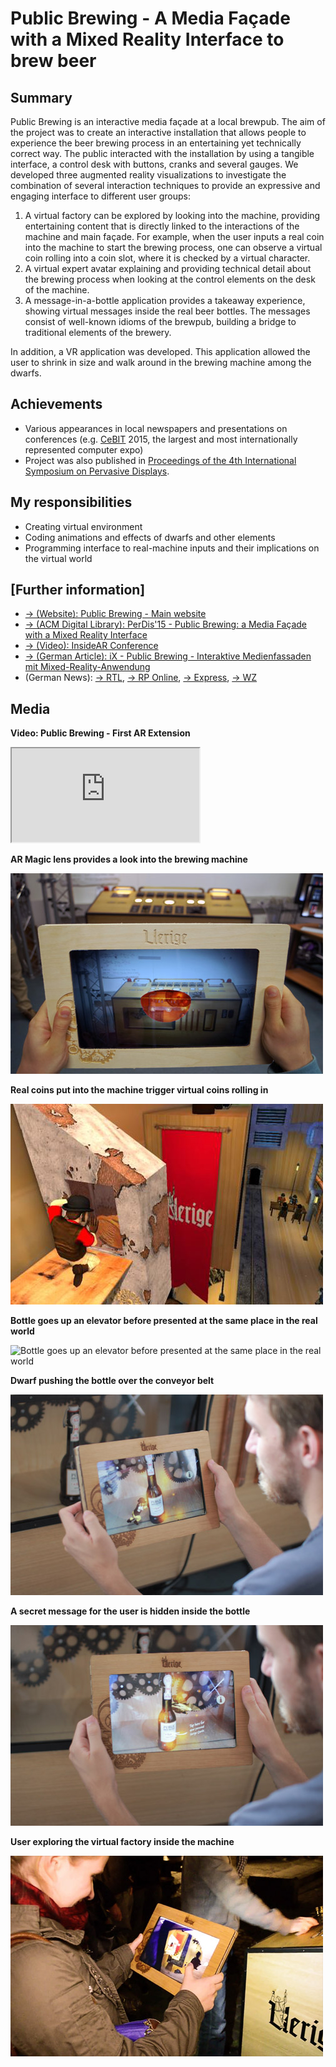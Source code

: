 # Public Brewing - A Media Façade with a Mixed Reality Interface to brew beer
## Summary
Public Brewing is an interactive media façade at a local brewpub. The aim of the project was to create an interactive installation that allows people to experience the beer brewing process in an entertaining yet technically correct way. The public interacted with the installation by using a tangible interface, a control desk with buttons, cranks and several gauges. We developed three augmented reality visualizations to investigate the combination of several interaction techniques to provide an expressive and engaging interface to different user groups:
<ol>
	<li>A virtual factory can be
explored by looking into the machine, providing
entertaining content that is directly linked to the interactions
of the machine and main façade. For example, when the user inputs a real coin into the machine to start the brewing process, one can observe a virtual coin rolling into a coin slot, where it is checked by a virtual character.</li>
	<li>A virtual expert avatar
explaining and providing technical detail about the brewing
process when looking at the control elements on the desk of
the machine.</li>
	<li> A message-in-a-bottle application provides
a takeaway experience, showing virtual messages inside
the real beer bottles. The messages consist of well-known
idioms of the brewpub, building a bridge to traditional
elements of the brewery.</li>
</ol>

In addition, a VR application was developed. This application allowed the user to shrink in size and walk around in the brewing machine among the dwarfs.

## Achievements
* Various appearances in local newspapers and presentations on conferences (e.g. <a href="http://www.cebit.de/home">CeBIT</a> 2015, the largest and most internationally represented computer expo)
* Project was also published in <a href="http://dl.acm.org/citation.cfm?id=2757736" target="_blank">Proceedings of the 4th International Symposium on Pervasive Displays</a>.

## My responsibilities
* Creating virtual environment
* Coding animations and effects of dwarfs and other elements
* Programming interface to real-machine inputs and their implications on the virtual world

## [Further information]
<ul>
	<li><a href="http://www.publicbrewing.de" target="_blank">&#8594; (Website): Public Brewing - Main website</a></li>
	<li><a href="http://dl.acm.org/citation.cfm?id=2757736" target="_blank">&#8594; (ACM Digital Library): PerDis'15 - Public Brewing: a Media Façade with a Mixed Reality Interface</a></li>
	<li><a href="https://www.youtube.com/watch?v=hOo-aZ6z5_0" target="_blank">&#8594; (Video): InsideAR Conference</a></li>
	<li><a href="http://www.heise.de/ix/heft/Public-Brewing-2556765.html" target="_blank">&#8594; (German Article): iX - Public Brewing - Interaktive Medienfassaden mit Mixed-Reality-Anwendung</a></li>
	<li>(German News): <a href="http://www.rtl-west.de/beitrag/artikel/neues-alt/" target="_blank">&#8594; RTL</a>, <a href="http://www.rp-online.de/nrw/staedte/duesseldorf/uerige-fassade-wird-interaktives-kino-aid-1.4279708" target="_blank">&#8594; RP Online</a>, <a href="http://www.express.de/duesseldorf/innovativ--verrueckt--eine-riesen-show--public-brewing--in-der-duesseldorfer-altstadt-2932888" target="_blank">&#8594; Express</a>, <a href="http://www.wz.de/lokales/duesseldorf/public-brewing-in-der-brauerei-uerige-1.1653817" target="_blank">&#8594; WZ</a> </li>
</ul>

## Media
**Video: Public Brewing - First AR Extension**

<iframe src="https://www.youtube.com/embed/mPqKV0Y3_uk" allowfullscreen></iframe>


**AR Magic lens provides a look into the brewing machine**

![AR Magic lens provides a look into the brewing machine](AR-into-machine.jpg)

**Real coins put into the machine trigger virtual coins rolling in**

![Real coins put into the machine trigger virtual coins rolling in](coincheck1.jpg)

**Bottle goes up an elevator before presented at the same place in the real world**

![Bottle goes up an elevator before presented at the same place in the real world](bottleelevator1.jpg.jpg)

**Dwarf pushing the bottle over the conveyor belt**

![Dwarf pushing the bottle over the conveyor belt](dwarf-pushing-bottle.jpg)

**A secret message for the user is hidden inside the bottle**

![A secret message for the user is hidden inside the bottle](bottle_tracking_message.jpg)

**User exploring the virtual factory inside the machine**

![User exploring the virtual factory inside the machine](passive_user_exploring.jpg)
